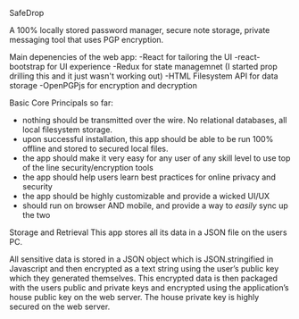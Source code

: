 SafeDrop

A 100% locally stored password manager, secure note storage, private messaging tool that uses PGP encryption.

Main depenencies of the web app:
-React for tailoring the UI
-react-bootstrap for UI experience
-Redux for state managemnet (I started prop drilling this and it just wasn't working out)
-HTML Filesystem API for data storage
-OpenPGPjs for encryption and decryption

Basic Core Principals so far:
- nothing should be transmitted over the wire. No relational databases, all local filesystem storage.
- upon successful installation, this app should be able to be run 100% offline and stored to secured local files.
- the app should make it very easy for any user of any skill level to use top of the line security/encryption tools
- the app should help users learn best practices for online privacy and security
- the app should be highly customizable and provide a wicked UI/UX
- should run on browser AND mobile, and provide a way to *easily* sync up the two

Storage and Retrieval
This app stores all its data in a JSON file on the users PC.

All sensitive data is stored in a JSON object which is JSON.stringified in Javascript and then encrypted as a text string using the user’s public key which they generated themselves. This encrypted data is then packaged with the users public and private keys and encrypted using the application’s house public key on the web server. The house private key is highly secured on the web server.
